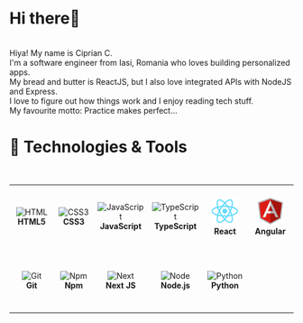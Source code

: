 
<!--
**cipriancozma/CiprianCozma** is a ✨ _special_ ✨ repository because its `README.md` (this file) appears on your GitHub profile.

Here are some ideas to get you started:

- 🔭 I’m currently working on ...
- 🌱 I’m currently learning ...
- 👯 I’m looking to collaborate on ...
- 🤔 I’m looking for help with ...
- 💬 Ask me about ...
- 📫 How to reach me: ...
- 😄 Pronouns: ...
- ⚡ Fun fact: ...
-->

 # Hi there👋

</br>
<div>
    Hiya! My name is Ciprian C. </br>
    I'm a software engineer from Iasi, Romania who loves building personalized apps. </br>
    My bread and butter is ReactJS, but I also love integrated APIs with NodeJS and Express. </br>
    I love to figure out how things work and I enjoy reading tech stuff. </br>
    My favourite motto: Practice makes perfect...
</div>

# 🔧 Technologies & Tools
</br>
<table>
  <tr>
  <td align="center" height="108" width="108">
      <img
        src="https://cdn.jsdelivr.net/gh/devicons/devicon/icons/html5/html5-plain.svg"
        width="48"
        height="48"
        alt="HTML"
      />
      <br /><strong>HTML5</strong>
    </td>
     <td align="center" height="108" width="108">
      <img
        src="https://cdn.jsdelivr.net/gh/devicons/devicon/icons/css3/css3-plain.svg"
        width="48"
        height="48"
        alt="CSS3"
      />
      <br /><strong>CSS3</strong>
    </td>
     <td align="center" height="108" width="108">
      <img
        src="https://cdn.jsdelivr.net/gh/devicons/devicon/icons/javascript/javascript-plain.svg"
        width="48"
        height="48"
        alt="JavaScript"
      />
      <br /><strong>JavaScript</strong>
    </td>
     <td align="center" height="108" width="108">
      <img
        src="https://cdn.jsdelivr.net/gh/devicons/devicon/icons/typescript/typescript-plain.svg"
        width="48"
        height="48"
        alt="TypeScript"
      />
      <br /><strong>TypeScript</strong>
    </td>
  <td align="center" height="108" width="108">
      <img
        src="https://github.com/devicons/devicon/blob/v2.15.1/icons/react/react-original.svg"
        width="48"
        height="48"
        alt="React"
      />
      <br /><strong>React</strong>
    </td>
     <td align="center" height="108" width="108">
      <img
        src="https://github.com/devicons/devicon/blob/v2.15.1/icons/angularjs/angularjs-original.svg"
        width="48"
        height="48"
        alt="Angular"
      />
      <br /><strong>Angular</strong>
    </td>
</tr>
<tr>
    <td align="center" height="108" width="108">
      <img
        src="https://cdn.jsdelivr.net/gh/devicons/devicon/icons/git/git-original.svg"
        width="48"
        height="48"
        alt="Git"
      />
      <br /><strong>Git</strong>
    </td>
    <td align="center" height="108" width="108">
      <img
        src="https://cdn.jsdelivr.net/gh/devicons/devicon/icons/npm/npm-original-wordmark.svg"
        width="48"
        height="48"
        alt="Npm"
      />
      <br /><strong>Npm</strong>
    </td>
       <td align="center" height="108" width="108">
      <img
        src="https://cdn.jsdelivr.net/gh/devicons/devicon/icons/nextjs/nextjs-original-wordmark.svg"
        width="48"
        height="48"
        alt="Next"
      />
      <br /><strong>Next JS</strong>
    </td>
      </td>
       <td align="center" height="108" width="108">
      <img
        src="https://cdn.jsdelivr.net/gh/devicons/devicon/icons/nodejs/nodejs-original-wordmark.svg"
        width="48"
        height="48"
        alt="Node"
      />
      <br /><strong>Node.js</strong>
    </td>
   <td align="center" height="108" width="108">
      <img
        src="https://cdn.jsdelivr.net/gh/devicons/devicon/icons/python/python-original-wordmark.svg"
        width="48"
        height="48"
        alt="Python"
      />
      <br /><strong>Python</strong>
    </td>
  </tr>

  </tr>
</table>
